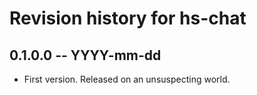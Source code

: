# Revision history for hs-chat

## 0.1.0.0 -- YYYY-mm-dd

* First version. Released on an unsuspecting world.
